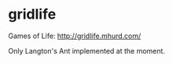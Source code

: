 gridlife
========

Games of Life: http://gridlife.mhurd.com/

Only Langton's Ant implemented at the moment.
